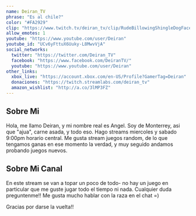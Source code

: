 ```yaml
---
name: Deiran_TV
phrase: "Es al chile?"
color: "#FA2929"
clip: "https://www.twitch.tv/deiran_tv/clip/RudeBillowingShingleDogFace-jBdMRTnDIWzHCSQE"
allow_emotes: 1
youtube: "https://www.youtube.com/user/Deiran"
youtube_id: "UCv6yFttuX6Uuky-L8MwvVjA"
social_networks:
  twitter: "https://twitter.com/Deiran_TV"
  facebook: "https://www.facebook.com/DeiranTV/"
  youtube: "https://www.youtube.com/user/Deiran"
other_links:
  xbox_live: "https://account.xbox.com/en-US/Profile?GamerTag=Deiran"
  donaciones: "https://twitch.streamlabs.com/deiran_tv"
  amazon_wishlist: "http://a.co/3lMP3FZ"
---
```

<h2>Sobre <span class="cursive">Mi</span></h2>
<p class="streamer-about">Hola, me llamo Deiran, y mi nombre real es Angel. Soy de Monterrey, asi que "ajua", carne asada, y todo eso. Hago streams miercoles y sabado 9:00pm horario central. Me gusta stream juegos random, de lo que tengamos ganas en ese momento la verdad, y muy seguido andamos probando juegos nuevos.</p>

<h2>Sobre <span class="cursive">Mi Canal</span></h2>
<p class="streamer-channel">En este stream se van a topar un poco de todo- no hay un juego en particular que me guste jugar todo el tiempo ni nada. Cualquier duda preguntenme!! Me gusta mucho hablar con la raza en el chat =)</p>
<p>Gracias por darse la vuelta!!</p>